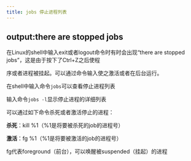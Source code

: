 ```yaml
---
title: jobs 停止进程列表
---
```




## output:there are stopped jobs

在Linux的shell中输入exit或者logout命令时有时会出现“there are stopped jobs”，这是由于按下了Ctrl+Z之后使程

序或者进程被挂起。可以通过命令输入使之激活或者在后台运行。


在shell中输入命令`jobs`可以查看停止进程列表

输入命令`jobs -l`显示停止进程的详细列表

可以通过如下命令杀死或者激活停止的进程：

**杀死**：kill %1（%1是将要被杀死的job的进程号）

**激活**：fg %1（%1是将要被激活的job的进程号）

fg代表foreground（前台），可以唤醒被suspended（挂起）的进程
